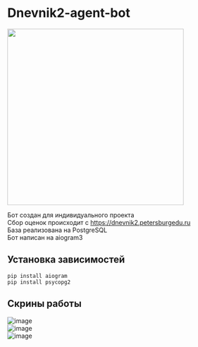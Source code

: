 # Dnevnik2-agent-bot 
<img src = 'https://github.com/maplexx14/dnevnikkk/assets/78544420/f3318df4-2196-4896-b4bb-671392a0f308)' width = 400>

Бот создан для индивидуального проекта<br>
Сбор оценок происходит с https://dnevnik2.petersburgedu.ru <br>
База реализована на PostgreSQL<br>
Бот написан на aiogram3
## Установка зависимостей
```
pip install aiogram
pip install psycopg2
```

 
## Скрины работы
![image](https://github.com/maplexx14/dnevnikkk/assets/78544420/22bef47b-d5f1-4a13-aa32-50ba995a46b0)<br>
![image](https://github.com/maplexx14/dnevnikkk/assets/78544420/7ce40874-f0a2-40e5-a743-879f632d6bf7)<br>
![image](https://github.com/maplexx14/dnevnikkk/assets/78544420/fccc01b7-cdc7-4ad5-9619-ebe93ef8db87)
